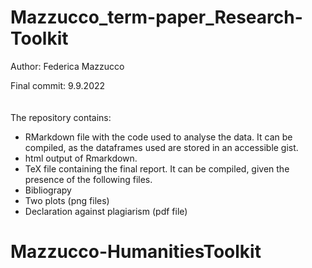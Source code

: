# Mazzucco_term-paper_Research-Toolkit

Author: Federica Mazzucco

Final commit: 9.9.2022\
\
\
The repository contains:

- RMarkdown file with the code used to analyse the data. It can be compiled, as the dataframes used are stored in an accessible gist.
- html output of Rmarkdown.
- TeX file containing the final report. It can be compiled, given the presence of the following files.
- Bibliograpy
- Two plots (png files)
- Declaration against plagiarism (pdf file)


# Mazzucco-HumanitiesToolkit
